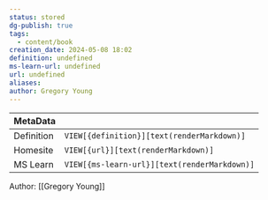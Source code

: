 ```yaml
---
status: stored
dg-publish: true
tags:
  - content/book
creation_date: 2024-05-08 18:02
definition: undefined
ms-learn-url: undefined
url: undefined
aliases: 
author: Gregory Young
---
```


| MetaData   |                                              |
| ---------- | -------------------------------------------- |
| Definition | `VIEW[{definition}][text(renderMarkdown)]`   |
| Homesite   | `VIEW[{url}][text(renderMarkdown)]`          |
| MS Learn   | `VIEW[{ms-learn-url}][text(renderMarkdown)]` |
Author: [[Gregory Young]]
